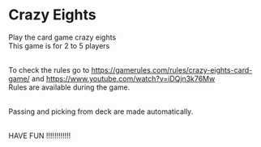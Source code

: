 # Crazy Eights

Play the card game crazy eights<br />
This game is for 2 to 5 players<br /><br />

To check the rules go to  https://gamerules.com/rules/crazy-eights-card-game/ and https://www.youtube.com/watch?v=iDQjn3k76Mw<br />
Rules are available during the game.<br /><br />

Passing and picking from deck are made automatically.<br /><br />

HAVE FUN !!!!!!!!!!!!
